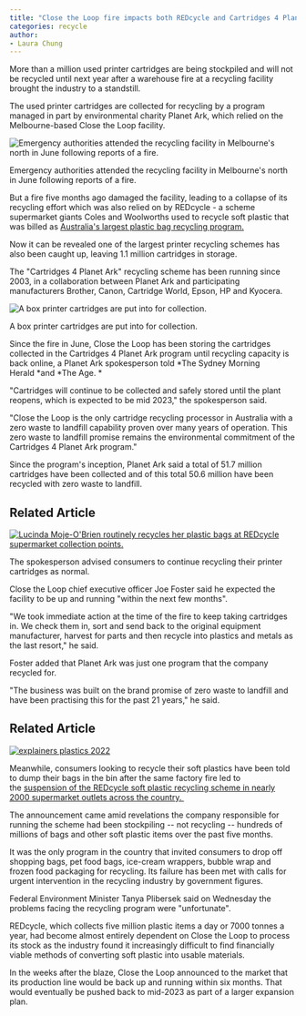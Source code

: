 ```yaml
---
title: "Close the Loop fire impacts both REDcycle and Cartridges 4 Planet Ark"
categories: recycle
author:
- Laura Chung
---
```


More than a million used printer cartridges are being stockpiled and will not be recycled until next year after a warehouse fire at a recycling facility brought the industry to a standstill.

The used printer cartridges are collected for recycling by a program managed in part by environmental charity Planet Ark, which relied on the Melbourne-based Close the Loop facility.

![Emergency authorities attended the recycling facility in Melbourne's north in June following reports of a fire.](https://static.ffx.io/images/$zoom_0.552%2C$multiply_0.5855%2C$ratio_1.776846%2C$width_1059%2C$x_0%2C$y_0/t_crop_custom/q_86%2Cf_auto/97e8c5777e2495172e4e0e0b5134df73d0cb7228)

Emergency authorities attended the recycling facility in Melbourne's north in June following reports of a fire.

But a fire five months ago damaged the facility, leading to a collapse of its recycling effort which was also relied on by REDcycle - a scheme supermarket giants Coles and Woolworths used to recycle soft plastic that was billed as [Australia's largest plastic bag recycling program.](https://www.theage.com.au/link/follow-20170101-p5bw9q)

Now it can be revealed one of the largest printer recycling schemes has also been caught up, leaving 1.1 million cartridges in storage.

The "Cartridges 4 Planet Ark" recycling scheme has been running since 2003, in a collaboration between Planet Ark and participating manufacturers Brother, Canon, Cartridge World, Epson, HP and Kyocera.

![A box printer cartridges are put into for collection.](https://static.ffx.io/images/$zoom_0.114%2C$multiply_0.7487%2C$ratio_1%2C$width_378%2C$x_0%2C$y_78/t_crop_custom/q_86%2Cf_auto/38b826684ec85693d79540ef98663f1a649afa77)

A box printer cartridges are put into for collection.

Since the fire in June, Close the Loop has been storing the cartridges collected in the Cartridges 4 Planet Ark program until recycling capacity is back online, a Planet Ark spokesperson told *The Sydney Morning Herald *and *The Age. *

"Cartridges will continue to be collected and safely stored until the plant reopens, which is expected to be mid 2023," the spokesperson said.

"Close the Loop is the only cartridge recycling processor in Australia with a zero waste to landfill capability proven over many years of operation. This zero waste to landfill promise remains the environmental commitment of the Cartridges 4 Planet Ark program."

Since the program's inception, Planet Ark said a total of 51.7 million cartridges have been collected and of this total 50.6 million have been recycled with zero waste to landfill.

Related Article
---------------

[![Lucinda Moje-O'Brien routinely recycles her plastic bags at REDcycle supermarket collection points.](https://static.ffx.io/images/$zoom_0.23834037037037034%2C$multiply_0.5127%2C$ratio_1.776846%2C$width_1059%2C$x_92%2C$y_76/t_crop_custom/q_86%2Cf_auto/2078acd3aad8abf842ed12940a8eb3dafcb246a9)](https://www.theage.com.au/national/coles-woolworths-recycling-scheme-collapses-after-secret-stockpiles-revealed-20221107-p5bw9q.html)

The spokesperson advised consumers to continue recycling their printer cartridges as normal.

Close the Loop chief executive officer Joe Foster said he expected the facility to be up and running "within the next few months".

"We took immediate action at the time of the fire to keep taking cartridges in. We check them in, sort and send back to the original equipment manufacturer, harvest for parts and then recycle into plastics and metals as the last resort," he said.

Foster added that Planet Ark was just one program that the company recycled for.

"The business was built on the brand promise of zero waste to landfill and have been practising this for the past 21 years," he said.

Related Article
---------------

[![explainers plastics 2022](https://static.ffx.io/images/$zoom_0.6623%2C$multiply_0.5127%2C$ratio_1.777778%2C$width_1059%2C$x_0%2C$y_0/t_crop_custom/q_86%2Cf_auto/48ec4ff20433f8514b73c5495ce3371c3127fb3d)](https://www.theage.com.au/environment/sustainability/with-no-recycling-what-should-you-do-with-your-plastic-bags-and-pasta-packets-20221109-p5bwqu.html)

Meanwhile, consumers looking to recycle their soft plastics have been told to dump their bags in the bin after the same factory fire led to the [suspension of the REDcycle soft plastic recycling scheme in nearly 2000 supermarket outlets across the country. ](https://www.theage.com.au/link/follow-20170101-p5bw9q)

The announcement came amid revelations the company responsible for running the scheme had been stockpiling -- not recycling -- hundreds of millions of bags and other soft plastic items over the past five months.

It was the only program in the country that invited consumers to drop off shopping bags, pet food bags, ice-cream wrappers, bubble wrap and frozen food packaging for recycling. Its failure has been met with calls for urgent intervention in the recycling industry by government figures.

Federal Environment Minister Tanya Plibersek said on Wednesday the problems facing the recycling program were "unfortunate".

REDcycle, which collects five million plastic items a day or 7000 tonnes a year, had become almost entirely dependent on Close the Loop to process its stock as the industry found it increasingly difficult to find financially viable methods of converting soft plastic into usable materials.

In the weeks after the blaze, Close the Loop announced to the market that its production line would be back up and running within six months. That would eventually be pushed back to mid-2023 as part of a larger expansion plan.